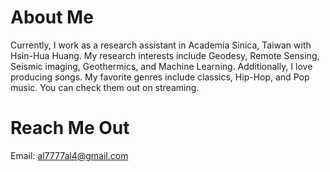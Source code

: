 # About Me 
Currently, I work as a research assistant in Academia Sinica, Taiwan with Hsin-Hua Huang. 
My research interests include Geodesy, Remote Sensing, Seismic imaging, Geothermics, and Machine Learning.
Additionally, I love producing songs. My favorite genres include classics, Hip-Hop, and Pop music. You can check them out on streaming.

# Reach Me Out 
Email: al7777al4@gmail.com



